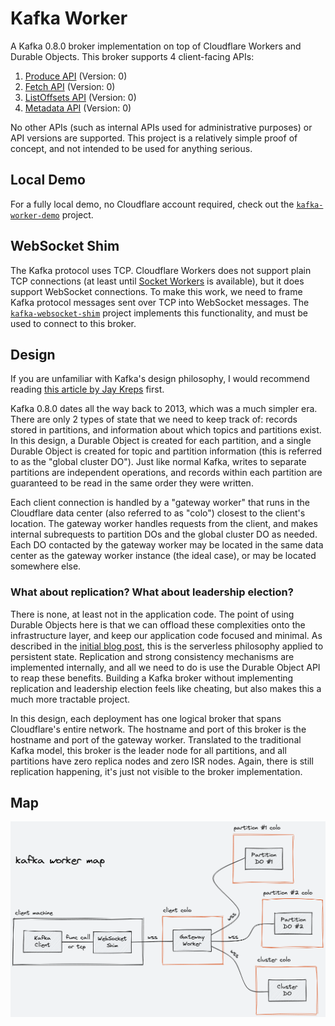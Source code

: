# Kafka Worker

A Kafka 0.8.0 broker implementation on top of Cloudflare Workers and Durable Objects. This broker supports 4 client-facing APIs:

1. [Produce API](https://kafka.apache.org/protocol.html#The_Messages_Produce) (Version: 0)
2. [Fetch API](https://kafka.apache.org/protocol.html#The_Messages_Fetch) (Version: 0)
3. [ListOffsets API](https://kafka.apache.org/protocol.html#The_Messages_ListOffsets) (Version: 0)
4. [Metadata API](https://kafka.apache.org/protocol.html#The_Messages_Metadata) (Version: 0)

No other APIs (such as internal APIs used for administrative purposes) or API versions are supported. This project is a relatively simple proof of concept, and not intended to be used for anything serious.

## Local Demo

For a fully local demo, no Cloudflare account required, check out the [`kafka-worker-demo`](https://github.com/maxwellpeterson/kafka-worker-demo) project. 

## WebSocket Shim

The Kafka protocol uses TCP. Cloudflare Workers does not support plain TCP connections (at least until [Socket Workers](https://blog.cloudflare.com/introducing-socket-workers/) is available), but it does support WebSocket connections. To make this work, we need to frame Kafka protocol messages sent over TCP into WebSocket messages. The [`kafka-websocket-shim`](https://github.com/maxwellpeterson/kafka-websocket-shim) project implements this functionality, and must be used to connect to this broker.

## Design

If you are unfamiliar with Kafka's design philosophy, I would recommend reading [this article by Jay Kreps](https://engineering.linkedin.com/distributed-systems/log-what-every-software-engineer-should-know-about-real-time-datas-unifying) first.

Kafka 0.8.0 dates all the way back to 2013, which was a much simpler era. There are only 2 types of state that we need to keep track of: records stored in partitions, and information about which topics and partitions exist. In this design, a Durable Object is created for each partition, and a single Durable Object is created for topic and partition information (this is referred to as the "global cluster DO"). Just like normal Kafka, writes to separate partitions are independent operations, and records within each partition are guaranteed to be read in the same order they were written.

Each client connection is handled by a "gateway worker" that runs in the Cloudflare data center (also referred to as "colo") closest to the client's location. The gateway worker handles requests from the client, and makes internal subrequests to partition DOs and the global cluster DO as needed. Each DO contacted by the gateway worker may be located in the same data center as the gateway worker instance (the ideal case), or may be located somewhere else.

### What about replication? What about leadership election?

There is none, at least not in the application code. The point of using Durable Objects here is that we can offload these complexities onto the infrastructure layer, and keep our application code focused and minimal. As described in the [initial blog post](https://blog.cloudflare.com/introducing-workers-durable-objects/), this is the serverless philosophy applied to persistent state. Replication and strong consistency mechanisms are implemented internally, and all we need to do is use the Durable Object API to reap these benefits. Building a Kafka broker without implementing replication and leadership election feels like cheating, but also makes this a much more tractable project.

In this design, each deployment has one logical broker that spans Cloudflare's entire network. The hostname and port of this broker is the hostname and port of the gateway worker. Translated to the traditional Kafka model, this broker is the leader node for all partitions, and all partitions have zero replica nodes and zero ISR nodes. Again, there is still replication happening, it's just not visible to the broker implementation.

## Map

![kafka worker map](map.png)
